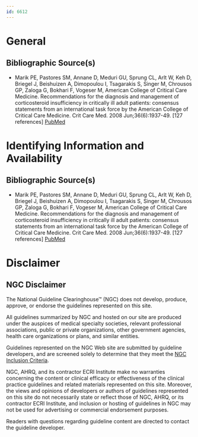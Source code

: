 ```yaml
---
id: 6612
---
```


# General

## Bibliographic Source(s)

- Marik PE, Pastores SM, Annane D, Meduri GU, Sprung CL, Arlt W, Keh D, Briegel J, Beishuizen A, Dimopoulou I, Tsagarakis S, Singer M, Chrousos GP, Zaloga G, Bokhari F, Vogeser M, American College of Critical Care Medicine. Recommendations for the diagnosis and management of corticosteroid insufficiency in critically ill adult patients: consensus statements from an international task force by the American College of Critical Care Medicine. Crit Care Med. 2008 Jun;36(6):1937-49. [127 references] [ PubMed ](http://www.ncbi.nlm.nih.gov/entrez/query.fcgi?cmd=Retrieve&db=pubmed&dopt=Abstract&list_uids=18496365)

# Identifying Information and Availability

## Bibliographic Source(s)

- Marik PE, Pastores SM, Annane D, Meduri GU, Sprung CL, Arlt W, Keh D, Briegel J, Beishuizen A, Dimopoulou I, Tsagarakis S, Singer M, Chrousos GP, Zaloga G, Bokhari F, Vogeser M, American College of Critical Care Medicine. Recommendations for the diagnosis and management of corticosteroid insufficiency in critically ill adult patients: consensus statements from an international task force by the American College of Critical Care Medicine. Crit Care Med. 2008 Jun;36(6):1937-49. [127 references] [ PubMed ](http://www.ncbi.nlm.nih.gov/entrez/query.fcgi?cmd=Retrieve&db=pubmed&dopt=Abstract&list_uids=18496365)

# Disclaimer

## NGC Disclaimer

The National Guideline Clearinghouse™ (NGC) does not develop, produce, approve, or endorse the guidelines represented on this site.

All guidelines summarized by NGC and hosted on our site are produced under the auspices of medical specialty societies, relevant professional associations, public or private organizations, other government agencies, health care organizations or plans, and similar entities.

Guidelines represented on the NGC Web site are submitted by guideline developers, and are screened solely to determine that they meet the [NGC Inclusion Criteria](/help-and-about/summaries/inclusion-criteria).

NGC, AHRQ, and its contractor ECRI Institute make no warranties concerning the content or clinical efficacy or effectiveness of the clinical practice guidelines and related materials represented on this site. Moreover, the views and opinions of developers or authors of guidelines represented on this site do not necessarily state or reflect those of NGC, AHRQ, or its contractor ECRI Institute, and inclusion or hosting of guidelines in NGC may not be used for advertising or commercial endorsement purposes.

Readers with questions regarding guideline content are directed to contact the guideline developer.

